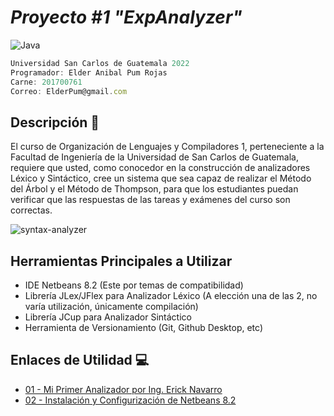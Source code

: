 # *Proyecto #1 "ExpAnalyzer"*
  ![Java](https://img.shields.io/badge/-Java-0d0d0d?style=flat&logo=Java&logoColor=FF7000)

```js
Universidad San Carlos de Guatemala 2022
Programador: Elder Anibal Pum Rojas
Carne: 201700761
Correo: ElderPum@gmail.com
```

## Descripción 📰 
El curso de Organización de Lenguajes y Compiladores 1, perteneciente a la Facultad de Ingeniería de la Universidad de San Carlos de Guatemala, requiere que usted, como conocedor en la construcción de analizadores Léxico y Sintáctico, cree un sistema que sea capaz de realizar el Método del Árbol y el Método de Thompson, para que los estudiantes puedan verificar que las respuestas de las tareas y exámenes del curso son correctas.

![syntax-analyzer](ttps://i.ibb.co/B3gY8nQ/syntax-analyzer.jpg)

## Herramientas Principales a Utilizar
- IDE Netbeans 8.2 (Este por temas de compatibilidad)
- Librería JLex/JFlex para Analizador Léxico (A elección una de las 2, no varía utilización, únicamente compilación)
- Librería JCup para Analizador Sintáctico
- Herramienta de Versionamiento (Git, Github Desktop, etc)

## Enlaces de Utilidad 💻
- [01 - Mi Primer Analizador por Ing. Erick Navarro](https://ericknavarro.io/2019/04/26/02-Mi-primer-proyecto-utilizando-Jlex-y-Cup-Windows/)
- [02 - Instalación y Configurización de Netbeans 8.2](https://www.youtube.com/watch?v=feiEbOPTM4g)